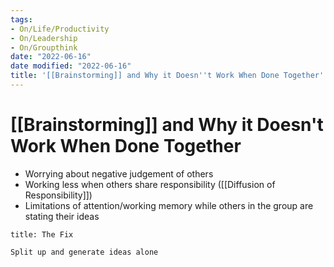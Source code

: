 ```yaml
---
tags:
- On/Life/Productivity
- On/Leadership
- On/Groupthink
date: "2022-06-16"
date modified: "2022-06-16"
title: '[[Brainstorming]] and Why it Doesn''t Work When Done Together'
---
```


# [[Brainstorming]] and Why it Doesn't Work When Done Together
- Worrying about negative judgement of others
- Working less when others share responsibility ([[Diffusion of Responsibility]])
- Limitations of attention/working memory while others in the group are stating their ideas

```ad-done
title: The Fix

Split up and generate ideas alone

```
